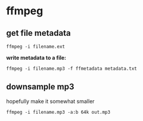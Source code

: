 # ffmpeg

## get file metadata

```
ffmpeg -i filename.ext
```

**write metadata to a file:**

```
ffmpeg -i filename.mp3 -f ffmetadata metadata.txt
```

## downsample mp3

hopefully make it somewhat smaller

```
ffmpeg -i filename.mp3 -a:b 64k out.mp3
```
